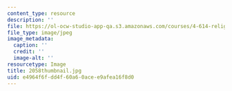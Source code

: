 ```yaml
---
content_type: resource
description: ''
file: https://ol-ocw-studio-app-qa.s3.amazonaws.com/courses/4-614-religious-architecture-and-islamic-cultures-fall-2002/e4964f6fdd4f60a60acee9afea16f8d0_2058thumbnail.jpg
file_type: image/jpeg
image_metadata:
  caption: ''
  credit: ''
  image-alt: ''
resourcetype: Image
title: 2058thumbnail.jpg
uid: e4964f6f-dd4f-60a6-0ace-e9afea16f8d0
---
```

